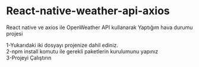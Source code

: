 # React-native-weather-api-axios

React native ve axios ile OpenWeather API kullanarak Yaptığım hava durumu projesi

1-Yukarıdaki iki dosyayı projenize dahil ediniz. </br>
2-npm install komutu ile gerekli paketlerin kurulumunu yapınız </br>
3-Projeyi Çalıştırın </br>
